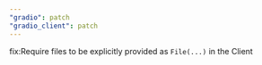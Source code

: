 ```yaml
---
"gradio": patch
"gradio_client": patch
---
```


fix:Require files to be explicitly provided as `File(...)` in the Client
